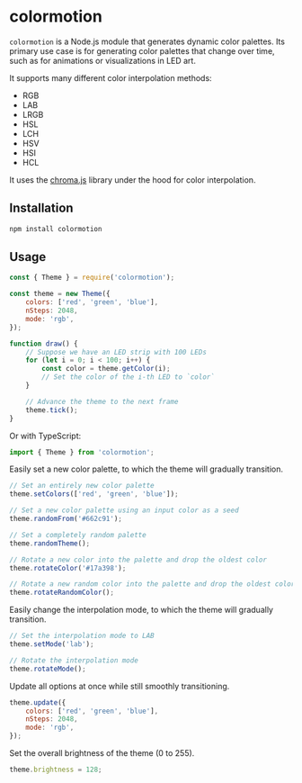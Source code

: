 # colormotion

`colormotion` is a Node.js module that generates dynamic color palettes.
Its primary use case is for generating color palettes that change over time,
such as for animations or visualizations in LED art.

It supports many different color interpolation methods:

- RGB
- LAB
- LRGB
- HSL
- LCH
- HSV
- HSI
- HCL

It uses the [chroma.js](https://gka.github.io/chroma.js/) library under the hood for color interpolation.

## Installation

```bash
npm install colormotion
```

## Usage

```javascript
const { Theme } = require('colormotion');

const theme = new Theme({
    colors: ['red', 'green', 'blue'],
    nSteps: 2048,
    mode: 'rgb',
});

function draw() {
    // Suppose we have an LED strip with 100 LEDs
    for (let i = 0; i < 100; i++) {
        const color = theme.getColor(i);
        // Set the color of the i-th LED to `color`
    }

    // Advance the theme to the next frame
    theme.tick();
}
```

Or with TypeScript:

```typescript
import { Theme } from 'colormotion';
```

Easily set a new color palette, to which the theme will gradually transition.

```javascript
// Set an entirely new color palette
theme.setColors(['red', 'green', 'blue']);

// Set a new color palette using an input color as a seed
theme.randomFrom('#662c91');

// Set a completely random palette
theme.randomTheme();

// Rotate a new color into the palette and drop the oldest color
theme.rotateColor('#17a398');

// Rotate a new random color into the palette and drop the oldest color
theme.rotateRandomColor();
```

Easily change the interpolation mode, to which the theme will gradually transition.

```javascript
// Set the interpolation mode to LAB
theme.setMode('lab');

// Rotate the interpolation mode
theme.rotateMode();
```

Update all options at once while still smoothly transitioning.

```javascript
theme.update({
    colors: ['red', 'green', 'blue'],
    nSteps: 2048,
    mode: 'rgb',
});
```

Set the overall brightness of the theme (0 to 255).

```javascript
theme.brightness = 128;
```
